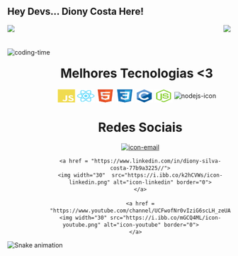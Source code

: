 ## Hey Devs... Diony Costa Here!

<div>
  
  <img  height="180em" src="https://github-readme-stats.vercel.app/api?username=wazark&show_icons=true&theme=ayu-mirage&include_all_commits=true&count_private=true"/>
  <img align="right" height="180em" src="https://github-readme-stats.vercel.app/api/top-langs/?username=wazark&layout=compact&langs_count=16&theme=ayu-mirage"/>
</div>
<br>

<div  align="center"> 
  <div style="display: inline_block"><br>
    <img align="left" height="250" alt="coding-time" src="code.gif">
    <h1 align="center">Melhores Tecnologias <3</h1>
    <img align="center" height="30" width="40" alt="js-icon"  src="https://raw.githubusercontent.com/devicons/devicon/master/icons/javascript/javascript-plain.svg">
    <img align="center" height="30" width="40" alt="react-icon" src="https://raw.githubusercontent.com/devicons/devicon/master/icons/react/react-original.svg">
    <img align="center" height="30" width="40" alt="html-icon" src="https://raw.githubusercontent.com/devicons/devicon/master/icons/html5/html5-original.svg">
    <img align="center" height="30" width="40" alt="css-icon" src="https://raw.githubusercontent.com/devicons/devicon/master/icons/css3/css3-original.svg">
    <img align="center" height="30" width="40" alt="c-icon" src="https://raw.githubusercontent.com/devicons/devicon/master/icons/c/c-original.svg">
    <img align="center" height="30" width="40" alt="nodejs-icon" src="https://raw.githubusercontent.com/devicons/devicon/master/icons/nodejs/nodejs-original.svg">
    <img align="center" height="30" width="40" alt="nodejs-icon" src="https://raw.githubusercontent.com/jmnote/z-icons/master/svg/cpp.svg">
   </div>
   
  
  <h1 align="center">Redes Sociais</h1>
    <a href = "mailto: gamep.contato@gmail.com">
    <img width="30" src="https://i.ibb.co/K26CYk0/icon-email.png" alt="icon-email" border="0">
    </a>
    
    <a href = "https://www.linkedin.com/in/diony-silva-costa-77b9a3225//">
    <img width="30"  src="https://i.ibb.co/k2hCVWs/icon-linkedin.png" alt="icon-linkedin" border="0">
    </a>
    
    <a href = "https://www.youtube.com/channel/UCFwofNr0vIziG6scLH_zeUA">
    <img width="30" src="https://i.ibb.co/mGCQ4ML/icon-youtube.png" alt="icon-youtube" border="0">      
    </a>   
  
</div>
  
![Snake animation](https://github.com/LuigiGF/LuigiGF/blob/output/github-contribution-grid-snake.svg)
